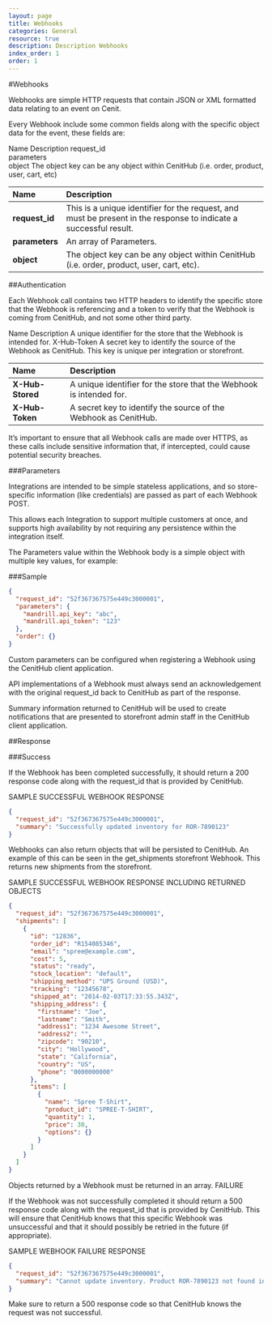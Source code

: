 ```yaml
---
layout: page
title: Webhooks
categories: General
resource: true
description: Description Webhooks
index_order: 1
order: 1
---
```


#Webhooks

Webhooks are simple HTTP requests that contain JSON or XML formatted data relating to an event on Cenit.

Every Webhook include some common fields along with the specific object data for the event, these fields are:

Name	Description
request_id	
parameters	
object	The object key can be any object within CenitHub (i.e. order, product, user, cart, etc)

| Name                    | Description               |
| :-----------------------| :-------------------------|
| **request_id**          | This is a unique identifier for the request, and must be present in the response to indicate a successful result.
| **parameters**          | An array of Parameters.
| **object**              | The object key can be any object within CenitHub (i.e. order, product, user, cart, etc).

##Authentication

Each Webhook call contains two HTTP headers to identify the specific store that the Webhook is referencing and a token to verify that the Webhook is coming from CenitHub, and not some other third party.

Name	Description
	A unique identifier for the store that the Webhook is intended for.
X-Hub-Token	A secret key to identify the source of the Webhook as CenitHub.
This key is unique per integration or storefront.

| Name                    | Description               |
| :-----------------------| :-------------------------|
| **X-Hub-Stored**        | A unique identifier for the store that the Webhook is intended for.
| **X-Hub-Token**         | A secret key to identify the source of the Webhook as CenitHub.

It’s important to ensure that all Webhook calls are made over HTTPS, as these calls include sensitive information that, if intercepted, could cause potential security breaches.

###Parameters

Integrations are intended to be simple stateless applications, and so store-specific information (like credentials) are passed as part of each Webhook POST.

This allows each Integration to support multiple customers at once, and supports high availability by not requiring any persistence within the integration itself.

The Parameters value within the Webhook body is a simple object with multiple key values, for example:

###Sample

```json
{
  "request_id": "52f367367575e449c3000001",
  "parameters": {
    "mandrill.api_key": "abc",
    "mandrill.api_token": "123"
  },
  "order": {}
}
```

Custom parameters can be configured when registering a Webhook using the CenitHub client application.

API implementations of a Webhook must always send an acknowledgement with the original request_id back to CenitHub as part of the response.

Summary information returned to CenitHub will be used to create notifications that are presented to storefront admin staff in the CenitHub client application.

##Response

###Success

If the Webhook has been completed successfully, it should return a 200 response code along with the request_id that is provided by CenitHub.

SAMPLE SUCCESSFUL WEBHOOK RESPONSE

```json
{
  "request_id": "52f367367575e449c3000001",
  "summary": "Successfully updated inventory for ROR-7890123"
}
```

Webhooks can also return objects that will be persisted to CenitHub. An example
of this can be seen in the get_shipments storefront Webhook. This returns new shipments from the storefront.

SAMPLE SUCCESSFUL WEBHOOK RESPONSE INCLUDING RETURNED OBJECTS

```json
{
  "request_id": "52f367367575e449c3000001",
  "shipments": [
    {
      "id": "12836",
      "order_id": "R154085346",
      "email": "spree@example.com",
      "cost": 5,
      "status": "ready",
      "stock_location": "default",
      "shipping_method": "UPS Ground (USD)",
      "tracking": "12345678",
      "shipped_at": "2014-02-03T17:33:55.343Z",
      "shipping_address": {
        "firstname": "Joe",
        "lastname": "Smith",
        "address1": "1234 Awesome Street",
        "address2": "",
        "zipcode": "90210",
        "city": "Hollywood",
        "state": "California",
        "country": "US",
        "phone": "0000000000"
      },
      "items": [
        {
          "name": "Spree T-Shirt",
          "product_id": "SPREE-T-SHIRT",
          "quantity": 1,
          "price": 30,
          "options": {}
        }
      ]
    }
  ]
}
```

Objects returned by a Webhook must be returned in an array.
FAILURE

If the Webhook was not successfully completed it should return a 500 response code along with the request_id that is provided by CenitHub. This will ensure that CenitHub knows that this specific Webhook was unsuccessful and that it should possibly be retried in the future (if appropriate).

SAMPLE WEBHOOK FAILURE RESPONSE

```json
{
  "request_id": "52f367367575e449c3000001",
  "summary": "Cannot update inventory. Product ROR-7890123 not found in storefront."
}
```

Make sure to return a 500 response code so that CenitHub knows the request was not successful.